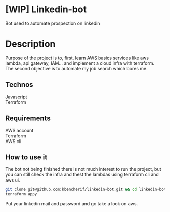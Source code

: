 # [WIP] Linkedin-bot  
Bot used to automate prospection on linkedin  

# Description
Purpose of the project is to, first, learn AWS basics services like aws lambda, api gateway, IAM... and implement a cloud infra with terraform.  
The second objective is to automate my job search which bores me.  

## Technos
Javascript  
Terraform

## Requirements
AWS account  
Terraform  
AWS cli  

## How to use it
The bot not being finished there is not much interest to run the project, but you can still check the infra and thest the lambdas using terraform cli and aws ui.    
```bash
git clone git@github.com:kbencherif/linkedin-bot.git && cd linkedin-bot
terraform appy
```

Put your linkedin mail and password and go take a look on aws.
